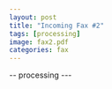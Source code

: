 ```yaml
---
layout: post
title: "Incoming Fax #2"
tags: [processing]
image: fax2.pdf
categories: fax
---
```



-- processing ---

